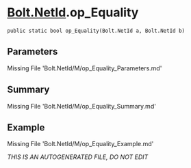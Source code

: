 # [Bolt.NetId](Types/Bolt.NetId.md).op_Equality
`public static bool op_Equality(Bolt.NetId a, Bolt.NetId b)`
## Parameters
Missing File 'Bolt.NetId/M/op_Equality_Parameters.md'
## Summary
Missing File 'Bolt.NetId/M/op_Equality_Summary.md'
## Example
Missing File 'Bolt.NetId/M/op_Equality_Example.md'

*THIS IS AN AUTOGENERATED FILE, DO NOT EDIT*
